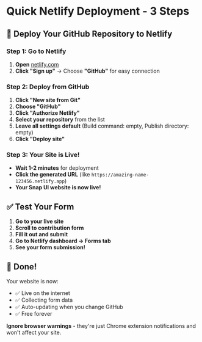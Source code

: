 # Quick Netlify Deployment - 3 Steps

## 🚀 Deploy Your GitHub Repository to Netlify

### Step 1: Go to Netlify
1. **Open** [netlify.com](https://netlify.com)
2. **Click "Sign up"** → Choose **"GitHub"** for easy connection

### Step 2: Deploy from GitHub
1. **Click "New site from Git"**
2. **Choose "GitHub"**
3. **Click "Authorize Netlify"**
4. **Select your repository** from the list
5. **Leave all settings default** (Build command: empty, Publish directory: empty)
6. **Click "Deploy site"**

### Step 3: Your Site is Live!
- **Wait 1-2 minutes** for deployment
- **Click the generated URL** (like `https://amazing-name-123456.netlify.app`)
- **Your Snap UI website is now live!**

## ✅ Test Your Form
1. **Go to your live site**
2. **Scroll to contribution form**
3. **Fill it out and submit**
4. **Go to Netlify dashboard → Forms tab**
5. **See your form submission!**

## 🎯 Done!
Your website is now:
- ✅ Live on the internet
- ✅ Collecting form data
- ✅ Auto-updating when you change GitHub
- ✅ Free forever

**Ignore browser warnings** - they're just Chrome extension notifications and won't affect your site.